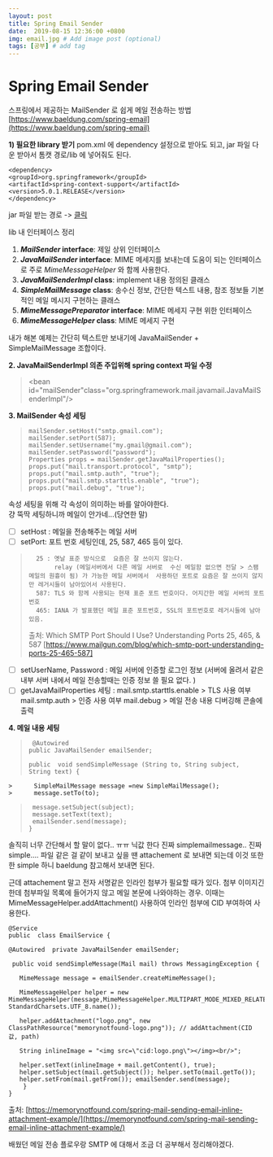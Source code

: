 ```yaml
---
layout: post
title: Spring Email Sender
date:  2019-08-15 12:36:00 +0800
img: email.jpg # Add image post (optional)
tags: [공부] # add tag
---
```


# Spring Email Sender
스프링에서 제공하는 MailSender 로 쉽게 메일 전송하는 방법
[https://www.baeldung.com/spring-email](https://www.baeldung.com/spring-email)


**1) 필요한 library 받기** 
pom.xml 에 dependency 설정으로 받아도 되고, jar 파일 다운 받아서 톰캣 경로/lib 에 넣어줘도 된다. 

    <dependency>
    <groupId>org.springframework</groupId>
    <artifactId>spring-context-support</artifactId>
    <version>5.0.1.RELEASE</version>
    </dependency>
    
   jar 파일 받는 경로 -> [클릭](https://search.maven.org/classic/#search%7Cga%7C1%7Cspring-context-support) 

lib 내 인터페이스 정리
1.  **_MailSender_  interface**:  제일 상위 인터페이스 
2.  **_JavaMailSender_  interface**: MIME 메세지를 보내는데 도움이 되는 인터페이스로 주로 _MimeMessageHelper_   와 함께 사용한다.  
3.  **_JavaMailSenderImpl_  class**: implement 내용 정의된 클래스 
4.  **_SimpleMailMessage_  class**: 송수신 정보, 간단한 텍스트 내용, 참조 정보들 기본적인 메일 메시지  구현하는  클래스 
5.  **_MimeMessagePreparator_  interface**: MIME 메세지 구현 위한 인터페이스 
6.  **_MimeMessageHelper_  class**:  MIME 메세지 구현 

내가 해본 예제는 간단히 텍스트만 보내기에 JavaMailSender + SimpleMailMessage  조합이다. 

**2. JavaMailSenderImpl 의존 주입위해 spring context 파일 수정**
>  <bean id="mailSender"class="org.springframework.mail.javamail.JavaMailSenderImpl"/>
  
**3. MailSender 속성 세팅**

>     mailSender.setHost("smtp.gmail.com");
>     mailSender.setPort(587);
>     mailSender.setUsername("my.gmail@gmail.com");
>     mailSender.setPassword("password");
>     Properties props = mailSender.getJavaMailProperties();
>     props.put("mail.transport.protocol", "smtp");
>     props.put("mail.smtp.auth", "true");
>     props.put("mail.smtp.starttls.enable", "true");
>     props.put("mail.debug", "true");
속성 세팅을 위해 각 속성이 의미하는 바를 알아야한다.  
걍 뚝딱 세팅하니까 메일이 안가네...(당연한 말)  
 - [ ] setHost :  메일을 전송해주는 메일 서버
 - [ ] setPort: 포트 번호 세팅인데, 25, 587, 465 등이 있다.
>       25 : 옛날 표준 방식으로  요즘은 잘 쓰이지 않는다.  
>            relay (메일서버에서 다른 메일 서버로  수신 메일함 없으면 전달 > 스팸 메일의 원흉이 됨) 가 가능한 메일 서버에서  사용하던 포트로 요즘은 잘 쓰이지 않지만 레거시들이 남아있어서 사용된다. 
>       587: TLS 와 함께 사용되는 현재 표준 포트 번호이다. 어지간한 메일 서버의 포트번호 
>       465: IANA 가 발표했던 메일 표준 포트번호, SSL의 포트번호로 레거시들에 남아있음.
>   출처:  Which SMTP Port Should I Use? Understanding Ports 25, 465, & 587    [https://www.mailgun.com/blog/which-smtp-port-understanding-ports-25-465-587]
 - [ ] setUserName, Password : 메일 서버에 인증할 로그인 정보
   (서버에 올려서 같은 내부 서버 내에서 메일 전송할때는 인증 정보 쓸 필요 없다. ) 
 - [ ] getJavaMailProperties 세팅 :
   mail.smtp.starttls.enable > TLS 사용 여부
   mail.smtp.auth > 인증 사용 여부 
  mail.debug  > 메일 전송 내용 디버깅해 콘솔에 출력 
 
 **4. 메일 내용 세팅**
> 
>      @Autowired
>     public JavaMailSender emailSender;
>     
>     public  void sendSimpleMessage (String to, String subject, String text) {
	>      SimpleMailMessage message =new SimpleMailMessage();
	>      message.setTo(to);
>      message.setSubject(subject);
>      message.setText(text);
>      emailSender.send(message);
>     }
솔직히 너무 간단해서 할 말이 없다.. ㅠㅠ 
닉값 한다 진짜 simplemailmessage.. 진짜 simple.... 
파일 같은 걸 같이 보내고 싶을  땐 attachement 로 보내면 되는데 이것 또한 한 simple 하니 baeldung 참고해서 보내면 된다. 

근데 attachement 말고  전자 서명같은 인라인 첨부가 필요할 때가 있다. 
첨부 이미지긴한데 첨부파일 목록에 들어가지 않고 메일 본문에 나와야하는 경우. 
이때는 MimeMessageHelper.addAttachment() 사용하여 인라인 첨부에 CID 부여하여 사용한다. 

    @Service  
    public  class EmailService { 
    
    @Autowired  private JavaMailSender emailSender;
    
     public void sendSimpleMessage(Mail mail) throws MessagingException { 
     
       MimeMessage message = emailSender.createMimeMessage();
       
       MimeMessageHelper helper = new MimeMessageHelper(message,MimeMessageHelper.MULTIPART_MODE_MIXED_RELATED, StandardCharsets.UTF_8.name()); 
       
       helper.addAttachment("logo.png", new ClassPathResource("memorynotfound-logo.png")); // addAttachment(CID 값, path)
       
       String inlineImage = "<img src=\"cid:logo.png\"></img><br/>"; 
       
       helper.setText(inlineImage + mail.getContent(), true); 
       helper.setSubject(mail.getSubject()); helper.setTo(mail.getTo()); 
       helper.setFrom(mail.getFrom()); emailSender.send(message);
        }
    }
출처: [https://memorynotfound.com/spring-mail-sending-email-inline-attachment-example/](https://memorynotfound.com/spring-mail-sending-email-inline-attachment-example/)

배웠던 메일 전송  플로우랑 SMTP 에 대해서 조금 더 공부해서 정리해야겠다.
